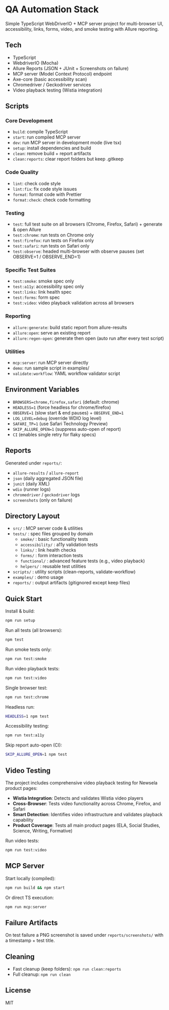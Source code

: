# QA Automation Stack

Simple TypeScript WebDriverIO + MCP server project for multi-browser UI, accessibility, links, forms, video, and smoke testing with Allure reporting.

## Tech

- TypeScript
- WebdriverIO (Mocha)
- Allure Reports (JSON + JUnit + Screenshots on failure)
- MCP server (Model Context Protocol) endpoint
- Axe-core (basic accessibility scan)
- Chromedriver / Geckodriver services
- Video playback testing (Wistia integration)

## Scripts

### Core Development

- `build`: compile TypeScript
- `start`: run compiled MCP server
- `dev`: run MCP server in development mode (live tsx)
- `setup`: install dependencies and build
- `clean`: remove build + report artifacts
- `clean:reports`: clear report folders but keep .gitkeep

### Code Quality

- `lint`: check code style
- `lint:fix`: fix code style issues
- `format`: format code with Prettier
- `format:check`: check code formatting

### Testing

- `test`: full test suite on all browsers (Chrome, Firefox, Safari) + generate & open Allure
- `test:chrome`: run tests on Chrome only
- `test:firefox`: run tests on Firefox only
- `test:safari`: run tests on Safari only
- `test:observe`: headed multi-browser with observe pauses (set OBSERVE=1 / OBSERVE_END=1)

### Specific Test Suites

- `test:smoke`: smoke spec only
- `test:a11y`: accessibility spec only
- `test:links`: link health spec
- `test:forms`: form spec
- `test:video`: video playback validation across all browsers

### Reporting

- `allure:generate`: build static report from allure-results
- `allure:open`: serve an existing report
- `allure:regen-open`: generate then open (auto run after every test script)

### Utilities

- `mcp:server`: run MCP server directly
- `demo`: run sample script in examples/
- `validate:workflow`: YAML workflow validator script

## Environment Variables

- `BROWSERS=chrome,firefox,safari` (default: chrome)
- `HEADLESS=1` (force headless for chrome/firefox)
- `OBSERVE=1` (slow start & end pauses) + `OBSERVE_END=1`
- `LOG_LEVEL=debug` (override WDIO log level)
- `SAFARI_TP=1` (use Safari Technology Preview)
- `SKIP_ALLURE_OPEN=1` (suppress auto-open of report)
- `CI` (enables single retry for flaky specs)

## Reports

Generated under `reports/`:

- `allure-results` / `allure-report`
- `json` (daily aggregated JSON file)
- `junit` (daily XML)
- `wdio` (runner logs)
- `chromedriver` / `geckodriver` logs
- `screenshots` (only on failure)

## Directory Layout

- `src/` : MCP server code & utilities
- `tests/` : spec files grouped by domain
  - `smoke/` : basic functionality tests
  - `accessibility/` : a11y validation tests
  - `links/` : link health checks
  - `forms/` : form interaction tests
  - `functional/` : advanced feature tests (e.g., video playback)
  - `helpers/` : reusable test utilities
- `scripts/` : utility scripts (clean-reports, validate-workflow)
- `examples/` : demo usage
- `reports/` : output artifacts (gitignored except keep files)

## Quick Start

Install & build:

```bash
npm run setup
```

Run all tests (all browsers):

```bash
npm test
```

Run smoke tests only:

```bash
npm run test:smoke
```

Run video playback tests:

```bash
npm run test:video
```

Single browser test:

```bash
npm run test:chrome
```

Headless run:

```bash
HEADLESS=1 npm test
```

Accessibility testing:

```bash
npm run test:a11y
```

Skip report auto-open (CI):

```bash
SKIP_ALLURE_OPEN=1 npm test
```

## Video Testing

The project includes comprehensive video playback testing for Newsela product pages:

- **Wistia Integration**: Detects and validates Wistia video players
- **Cross-Browser**: Tests video functionality across Chrome, Firefox, and Safari
- **Smart Detection**: Identifies video infrastructure and validates playback capability
- **Product Coverage**: Tests all main product pages (ELA, Social Studies, Science, Writing, Formative)

Run video tests:

```bash
npm run test:video
```

## MCP Server

Start locally (compiled):

```bash
npm run build && npm start
```

Or direct TS execution:

```bash
npm run mcp:server
```

## Failure Artifacts

On test failure a PNG screenshot is saved under `reports/screenshots/` with a timestamp + test title.

## Cleaning

- Fast cleanup (keep folders): `npm run clean:reports`
- Full cleanup: `npm run clean`

## License

MIT
